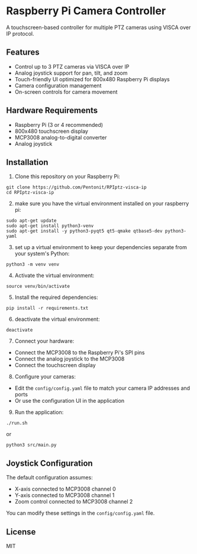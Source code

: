 # Raspberry Pi Camera Controller

A touchscreen-based controller for multiple PTZ cameras using VISCA over IP protocol.

## Features

- Control up to 3 PTZ cameras via VISCA over IP
- Analog joystick support for pan, tilt, and zoom
- Touch-friendly UI optimized for 800x480 Raspberry Pi displays
- Camera configuration management
- On-screen controls for camera movement

## Hardware Requirements

- Raspberry Pi (3 or 4 recommended)
- 800x480 touchscreen display
- MCP3008 analog-to-digital converter
- Analog joystick

## Installation

1. Clone this repository on your Raspberry Pi:

`git clone https://github.com/Pentonit/RPIptz-visca-ip`  
`cd RPIptz-visca-ip`

2. make sure you have the virtual environment installed on your raspberry pi:

`sudo apt-get update`  
`sudo apt-get install python3-venv`  
`sudo apt-get install -y python3-pyqt5 qt5-qmake qtbase5-dev python3-yaml`

3. set up a virtual environment to keep your dependencies separate from your system's Python:

`python3 -m venv venv`

4. Activate the virtual environment:

`source venv/bin/activate`

5. Install the required dependencies:

`pip install -r requirements.txt`

6. deactivate the virtual environment:

`deactivate`

7. Connect your hardware:
- Connect the MCP3008 to the Raspberry Pi's SPI pins
- Connect the analog joystick to the MCP3008
- Connect the touchscreen display

8. Configure your cameras:
- Edit the `config/config.yaml` file to match your camera IP addresses and ports
- Or use the configuration UI in the application

9. Run the application:

`./run.sh`

or

`python3 src/main.py`

## Joystick Configuration

The default configuration assumes:
- X-axis connected to MCP3008 channel 0
- Y-axis connected to MCP3008 channel 1
- Zoom control connected to MCP3008 channel 2

You can modify these settings in the `config/config.yaml` file.

## License

MIT